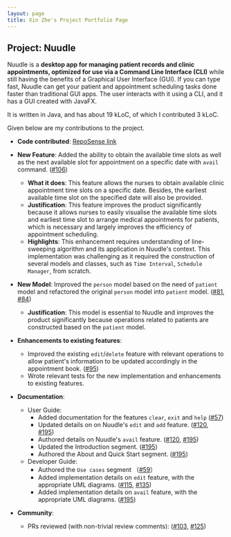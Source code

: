 ```yaml
---
layout: page
title: Xin Zhe's Project Portfolio Page
---
```


## Project: Nuudle

Nuudle is a **desktop app for managing patient records and clinic appointments, optimized for use via a Command Line Interface (CLI)** while still having the benefits of a Graphical User Interface (GUI). If you can type fast, Nuudle can get your patient and appointment scheduling tasks done faster than traditional GUI apps.
            The user interacts with it using a CLI, and it has a GUI created with JavaFX. 
            
It is written in Java, and has about 19 kLoC, of which I contributed 3 kLoC.

Given below are my contributions to the project.

* **Code contributed**: [RepoSense link](https://nus-cs2103-ay2021s1.github.io/tp-dashboard/#breakdown=true&search=xz0127)

* **New Feature**: Added the ability to obtain the available time slots as well as the next available slot for appointment on a specific date with `avail` command. ([\#106](https://github.com/AY2021S1-CS2103T-T12-4/tp/pull/106))
  * **What it does**: This feature allows the nurses to obtain available clinic appointment time slots on a specific date. Besides, the earliest available time slot on the specified date will also be provided.
  * **Justification**: This feature improves the product significantly because it allows nurses to easily visualise the available time slots and earliest time slot to arrange medical appointments for patients, which is necessary and largely improves the efficiency of appointment scheduling.
  * **Highlights**: This enhancement requires understanding of line-sweeping algorithm and its application in Nuudle's context. This implementation was challenging as it required the construction of several models and classes, such as `Time Interval`, `Schedule Manager`, from scratch.

* **New Model**: Improved the `person` model based on the need of `patient` model and refactored the original `person` model into `patient` model. ([\#81](https://github.com/AY2021S1-CS2103T-T12-4/tp/pull/81), [\#84](https://github.com/AY2021S1-CS2103T-T12-4/tp/pull/84))
  * **Justification**: This model is essential to Nuudle and improves the product significantly because operations related to patients are constructed based on the `patient` model.

* **Enhancements to existing features**:
  * Improved the existing `edit`/`delete` feature with relevant operations to allow patient's information to be updated accordingly in the appointment book. ([\#95](https://github.com/AY2021S1-CS2103T-T12-4/tp/pull/95))
  * Wrote relevant tests for the new implementation and enhancements to existing features.

* **Documentation**:
  * User Guide:
    * Added documentation for the features `clear`, `exit` and `help` ([\#57](https://github.com/AY2021S1-CS2103T-T12-4/tp/pull/57))
    * Updated details on on Nuudle's `edit` and `add` feature. ([\#120](https://github.com/AY2021S1-CS2103T-T12-4/tp/pull/120), [\#195](https://github.com/AY2021S1-CS2103T-T12-4/tp/pull/195))
    * Authored details on Nuudle's `avail` feature. ([\#120](https://github.com/AY2021S1-CS2103T-T12-4/tp/pull/120), [\#195](https://github.com/AY2021S1-CS2103T-T12-4/tp/pull/195))
    * Updated the Introduction segment. ([\#195](https://github.com/AY2021S1-CS2103T-T12-4/tp/pull/195))
    * Authored the About and Quick Start segment. ([\#195](https://github.com/AY2021S1-CS2103T-T12-4/tp/pull/195))
  * Developer Guide:
    * Authored the `Use cases` segment （[\#59](https://github.com/AY2021S1-CS2103T-T12-4/tp/pull/59)）
    * Added implementation details on `edit` feature, with the appropriate UML diagrams. ([\#115](https://github.com/AY2021S1-CS2103T-T12-4/tp/pull/115), [\#135](https://github.com/AY2021S1-CS2103T-T12-4/tp/pull/135))
    * Added implementation details on `avail` feature, with the appropriate UML diagrams. ([\#195](https://github.com/AY2021S1-CS2103T-T12-4/tp/pull/195))

* **Community**:
  * PRs reviewed (with non-trivial review comments): ([\#103](https://github.com/AY2021S1-CS2103T-T12-4/tp/pull/103), [\#125](https://github.com/AY2021S1-CS2103T-T12-4/tp/pull/125))


